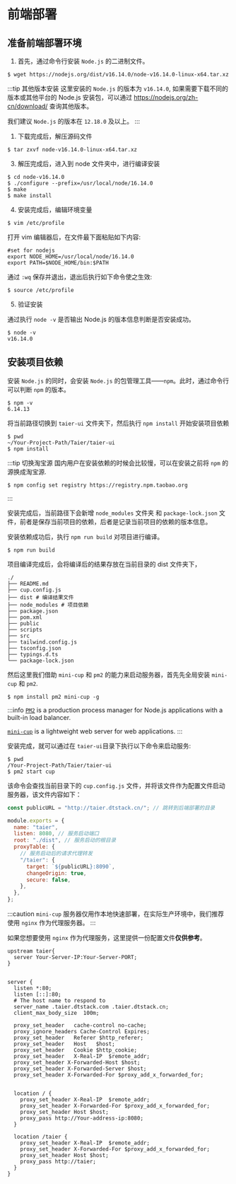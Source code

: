 #  前端部署

## 准备前端部署环境

1. 首先，通过命令行安装 `Node.js` 的二进制文件。

```shell
$ wget https://nodejs.org/dist/v16.14.0/node-v16.14.0-linux-x64.tar.xz
```

:::tip 其他版本安装
这里安装的 `Node.js` 的版本为 `v16.14.0`, 如果需要下载不同的版本或其他平台的 Node.js 安装包，可以通过 https://nodejs.org/zh-cn/download/ 查询其他版本。

我们建议 `Node.js` 的版本在 `12.18.0` 及以上。
:::

1. 下载完成后，解压源码文件

```shell
$ tar zxvf node-v16.14.0-linux-x64.tar.xz
```

3. 解压完成后，进入到 node 文件夹中，进行编译安装

```shell
$ cd node-v16.14.0
$ ./configure --prefix=/usr/local/node/16.14.0
$ make
$ make install
```

4. 安装完成后，编辑环境变量

```shell
$ vim /etc/profile
```

打开 vim 编辑器后，在文件最下面粘贴如下内容:

```shell
#set for nodejs
export NODE_HOME=/usr/local/node/16.14.0
export PATH=$NODE_HOME/bin:$PATH
```

通过 `:wq` 保存并退出，退出后执行如下命令使之生效:

```shell
$ source /etc/profile
```

5. 验证安装

通过执行 `node -v` 是否输出 Node.js 的版本信息判断是否安装成功。

```shell
$ node -v
v16.14.0
```

## 安装项目依赖

安装 `Node.js` 的同时，会安装 `Node.js` 的包管理工具——`npm`。此时，通过命令行可以判断 `npm` 的版本。

```shell
$ npm -v
6.14.13
```

将当前路径切换到 `taier-ui` 文件夹下，然后执行 `npm install` 开始安装项目依赖

```shell
$ pwd
~/Your-Project-Path/Taier/taier-ui
$ npm install
```

:::tip 切换淘宝源
国内用户在安装依赖的时候会比较慢，可以在安装之前将 `npm` 的源换成淘宝源.

```shell
$ npm config set registry https://registry.npm.taobao.org
```

:::

安装完成后，当前路径下会新增 `node_modules` 文件夹 和 `package-lock.json` 文件，前者是保存当前项目的依赖，后者是记录当前项目的依赖的版本信息。

安装依赖成功后，执行 `npm run build` 对项目进行编译。

```shell
$ npm run build
```

项目编译完成后，会将编译后的结果存放在当前目录的 dist 文件夹下，

```shell
./
├── README.md
├── cup.config.js
├── dist # 编译结果文件
├── node_modules # 项目依赖
├── package.json
├── pom.xml
├── public
├── scripts
├── src
├── tailwind.config.js
├── tsconfig.json
├── typings.d.ts
└── package-lock.json
```

然后这里我们借助 `mini-cup` 和 `pm2` 的能力来启动服务器，首先先全局安装 `mini-cup` 和 `pm2`.

```shell
$ npm install pm2 mini-cup -g
```

:::info
[`PM2`](https://www.npmjs.com/package/pm2) is a production process manager for Node.js applications with a built-in load balancer.

[`mini-cup`](https://github.com/wewoor/cup) is a lightweight web server for web applications.
:::

安装完成，就可以通过在 `taier-ui`目录下执行以下命令来启动服务:

```shell
$ pwd
/Your-Project-Path/Taier/taier-ui
$ pm2 start cup
```

该命令会查找当前目录下的 `cup.config.js` 文件，并将该文件作为配置文件启动服务器，该文件内容如下：

```js title="cup.config.js"
const publicURL = "http://taier.dtstack.cn/"; // 跳转到后端部署的目录

module.exports = {
  name: "taier",
  listen: 8080, // 服务启动端口
  root: "./dist", // 服务启动的根目录
  proxyTable: {
    // 服务启动后的请求代理转发
    "/taier": {
      target: `${publicURL}:8090`,
      changeOrigin: true,
      secure: false,
    },
  },
};
```

:::caution
`mini-cup` 服务器仅用作本地快速部署，在实际生产环境中，我们推荐使用 `nginx` 作为代理服务器。
:::

如果您想要使用 `nginx` 作为代理服务，这里提供一份配置文件**仅供参考**。
```nginx title="taier.conf"
upstream taier{
  server Your-Server-IP:Your-Server-PORT;
}


server {
  listen *:80;
  listen [::]:80;
  # The host name to respond to
  server_name .taier.dtstack.com .taier.dtstack.cn;
  client_max_body_size  100m;

  proxy_set_header   cache-control no-cache;
  proxy_ignore_headers Cache-Control Expires;
  proxy_set_header   Referer $http_referer;
  proxy_set_header   Host   $host;
  proxy_set_header   Cookie $http_cookie;
  proxy_set_header   X-Real-IP  $remote_addr;
  proxy_set_header X-Forwarded-Host $host;
  proxy_set_header X-Forwarded-Server $host;
  proxy_set_header X-Forwarded-For $proxy_add_x_forwarded_for;


  location / {
    proxy_set_header X-Real-IP  $remote_addr;
    proxy_set_header X-Forwarded-For $proxy_add_x_forwarded_for;
    proxy_set_header Host $host;
    proxy_pass http://Your-address-ip:8080;
  }

  location /taier {
    proxy_set_header X-Real-IP  $remote_addr;
    proxy_set_header X-Forwarded-For $proxy_add_x_forwarded_for;
    proxy_set_header Host $host;
    proxy_pass http://taier;
  }
}
```